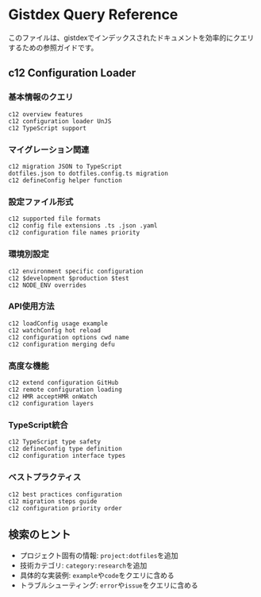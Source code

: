 # Gistdex Query Reference

このファイルは、gistdexでインデックスされたドキュメントを効率的にクエリするための参照ガイドです。

## c12 Configuration Loader

### 基本情報のクエリ
```
c12 overview features
c12 configuration loader UnJS
c12 TypeScript support
```

### マイグレーション関連
```
c12 migration JSON to TypeScript
dotfiles.json to dotfiles.config.ts migration
c12 defineConfig helper function
```

### 設定ファイル形式
```
c12 supported file formats
c12 config file extensions .ts .json .yaml
c12 configuration file names priority
```

### 環境別設定
```
c12 environment specific configuration
c12 $development $production $test
c12 NODE_ENV overrides
```

### API使用方法
```
c12 loadConfig usage example
c12 watchConfig hot reload
c12 configuration options cwd name
c12 configuration merging defu
```

### 高度な機能
```
c12 extend configuration GitHub
c12 remote configuration loading
c12 HMR acceptHMR onWatch
c12 configuration layers
```

### TypeScript統合
```
c12 TypeScript type safety
c12 defineConfig type definition
c12 configuration interface types
```

### ベストプラクティス
```
c12 best practices configuration
c12 migration steps guide
c12 configuration priority order
```

## 検索のヒント

- プロジェクト固有の情報: `project:dotfiles`を追加
- 技術カテゴリ: `category:research`を追加
- 具体的な実装例: `example`や`code`をクエリに含める
- トラブルシューティング: `error`や`issue`をクエリに含める